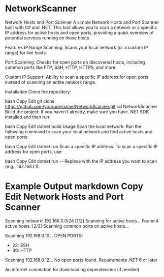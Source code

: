 # NetworkScanner
Network Hosts and Port Scanner
A simple Network Hosts and Port Scanner built with C# and .NET. This tool allows you to scan a network or a specific IP address for active hosts and open ports, providing a quick overview of potential services running on those hosts.

Features
IP Range Scanning: Scans your local network (or a custom IP range) for live hosts.

Port Scanning: Checks for open ports on discovered hosts, including common ports like FTP, SSH, HTTP, HTTPS, and more.

Custom IP Support: Ability to scan a specific IP address for open ports instead of scanning an entire network range.

Installation
Clone the repository:

bash
Copy
Edit
git clone https://github.com/yourusername/NetworkScanner.git
cd NetworkScanner
Build the project:
If you haven't already, make sure you have .NET SDK installed and then run:

bash
Copy
Edit
dotnet build
Usage
Scan the local network:
Run the following command to scan your local network and find active hosts and open ports:

bash
Copy
Edit
dotnet run
Scan a specific IP address:
To scan a specific IP address for open ports, use:

bash
Copy
Edit
dotnet run -- <target-ip>
Replace <target-ip> with the IP address you want to scan (e.g., 192.168.1.1).

Example Output
markdown
Copy
Edit
Network Hosts and Port Scanner
==============================

Scanning network: 192.168.0.0/24
[1/2] Scanning for active hosts...
Found 4 active hosts.
[2/2] Scanning common ports on active hosts...

Scanning 192.168.0.10...
OPEN PORTS:
- 22: SSH
- 80: HTTP

Scanning 192.168.0.12...
No open ports found.
Requirements
.NET 6 or later

An internet connection for downloading dependencies (if needed)
